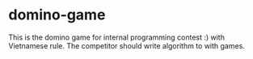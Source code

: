 # domino-game
This is the domino game for internal programming contest :) with Vietnamese rule. The competitor should write algorithm to with games.
